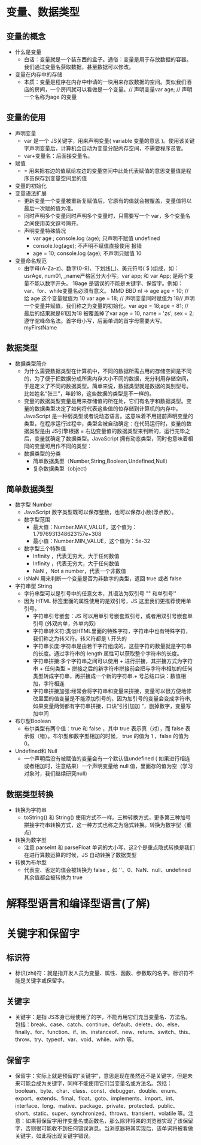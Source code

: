 # 变量、数据类型
## 变量的概念
- 什么是变量
   - 白话：变量就是一个装东西的盒子。通俗：变量是用于存放数据的容器。我们通过变量名获取数据，甚至数据可以修改。
- 变量在内存中的存储
   - 本质：变量是程序在内存中申请的一块用来存放数据的空间。类似我们酒店的房间，一个房间就可以看做是一个变量。//  声明变量var age; //  声明一个名称为age 的变量
## 变量的使用
- 声明变量
   - var 是一个 JS关键字，用来声明变量( variable 变量的意思 )。使用该关键字声明变量后，计算机会自动为变量分配内存空间，不需要程序员管。
   - var+变量名：后面接变量名。
- 赋值  
   - = 用来把右边的值赋给左边的变量空间中此处代表赋值的意思变量值是程序员保存到变量空间里的值
- 变量的初始化
- 变量语法扩展
    - 更新变量一个变量被重新复赋值后，它原有的值就会被覆盖，变量值将以最后一次赋的值为准。
    - 同时声明多个变量同时声明多个变量时，只需要写一个 var，多个变量名之间使用英文逗号隔开。
    - 声明变量特殊情况
       - var  age ; console.log (age); 只声明不赋值 undefined
       - console.log(age); 不声明不赋值直接使用 报错
       - age   = 10; console.log (age); 不声明只赋值 10
- 变量命名规范
   - 由字母(A-Za-z)、数字(0-9)、下划线(_)、美元符号( $ )组成，如：usrAge, num01, _name严格区分大小写。var app; 和 var App; 是两个变量不能以数字开头。  18age   是错误的不能是关键字、保留字。例如：var、for、while变量名必须有意义。 MMD   BBD        nl   →     age  age = 10; // 给 age  这个变量赋值为 10          var age  = 18;  // 声明变量同时赋值为 18// 声明一个变量并赋值，我们称之为变量的初始化。var age = 18;age = 81;   // 最后的结果就是81因为18 被覆盖掉了var age = 10,  name = 'zs', sex = 2;       
遵守驼峰命名法。首字母小写，后面单词的首字母需要大写。myFirstName
## 数据类型
- 数据类型简介
   - 为什么需要数据类型在计算机中，不同的数据所需占用的存储空间是不同的，为了便于把数据分成所需内存大小不同的数据，充分利用存储空间，于是定义了不同的数据类型。简单来说，数据类型就是数据的类别型号。比如姓名“张三”，年龄18，这些数据的类型是不一样的。
   - 变量的数据类型变量是用来存储值的所在处，它们有名字和数据类型。变量的数据类型决定了如何将代表这些值的位存储到计算机的内存中。JavaScript 是一种弱类型或者说动态语言。这意味着不用提前声明变量的类型，在程序运行过程中，类型会被自动确定：在代码运行时，变量的数据类型是由 JS引擎根据 = 右边变量值的数据类型来判断的，运行完毕之后，变量就确定了数据类型。JavaScript 拥有动态类型，同时也意味着相同的变量可用作不同的类型：
   - 数据类型的分类
      - 简单数据类型（Number,String,Boolean,Undefined,Null）
      - 复杂数据类型（object)
## 简单数据类型
- 数字型 Number
   - JavaScript 数字类型既可以保存整数，也可以保存小数(浮点数）。
   - 数字型范围
      - 最大值：Number.MAX_VALUE，这个值为： 1.7976931348623157e+308
      - 最小值：Number.MIN_VALUE，这个值为：5e-32
    - 数字型三个特殊值
       - Infinity ，代表无穷大，大于任何数值
       - Infinity ，代表无穷大，大于任何数值
       - NaN ，Not a number，代表一个非数值
    - isNaN 用来判断一个变量是否为非数字的类型，返回 true 或者 false
- 字符串型 String
   - 字符串型可以是引号中的任意文本，其语法为双引号 "" 和单引号''
   - 因为 HTML 标签里面的属性使用的是双引号，JS 这里我们更推荐使用单引号。
      - 字符串引号嵌套：JS 可以用单引号嵌套双引号，或者用双引号嵌套单引号 (外双内单，外单内双)
      - 字符串转义符:类似HTML里面的特殊字符，字符串中也有特殊字符，我们称之为转义符。转义符都是 \ 开头的
      - 字符串长度:字符串是由若干字符组成的，这些字符的数量就是字符串的长度。通过字符串的 length 属性可以获取整个字符串的长度。
      - 字符串拼接:多个字符串之间可以使用 + 进行拼接，其拼接方式为字符串 + 任何类型 = 拼接之后的新字符串拼接前会把与字符串相加的任何类型转成字符串，再拼接成一个新的字符串.+ 号总结口诀：数值相加，字符相连
      - 字符串拼接加强:经常会将字符串和变量来拼接，变量可以很方便地修改里面的值变量是不能添加引号的，因为加引号的变量会变成字符串,如果变量两侧都有字符串拼接，口诀“引引加加 ”，删掉数字，变量写加中间
- 布尔型Boolean
   - 布尔类型有两个值：true 和 false ，其中 true 表示真（对），而 false 表示假（错）。布尔型和数字型相加的时候， true 的值为 1 ，false 的值为 0。
 - Undefined和 Null
   - 一个声明后没有被赋值的变量会有一个默认值undefined ( 如果进行相连或者相加时，注意结果）一个声明变量给 null 值，里面存的值为空（学习对象时，我们继续研究null)
## 数据类型转换
- 转换为字符串
   - toString() 和 String()  使用方式不一样。三种转换方式，更多第三种加号拼接字符串转换方式，这一种方式也称之为隐式转换。转换为数字型（重点)
- 转换为数字型
   - 注意 parseInt 和 parseFloat 单词的大小写，这2个是重点隐式转换是我们在进行算数运算的时候，JS 自动转换了数据类型
- 转换为布尔型
   - 代表空、否定的值会被转换为 false  ，如 ''、0、NaN、null、undefined  其余值都会被转换为 true
# 解释型语言和编译型语言(了解)
# 关键字和保留字
## 标识符
- 标识(zhi)符：就是指开发人员为变量、属性、函数、参数取的名字。标识符不能是关键字或保留字。
## 关键字
- 关键字：是指 JS本身已经使用了的字，不能再用它们充当变量名、方法名。包括：break、case、catch、continue、default、delete、do、else、finally、for、function、if、in、instanceof、new、return、switch、this、throw、try、typeof、var、void、while、with 等。
## 保留字
- 保留字：实际上就是预留的“关键字”，意思是现在虽然还不是关键字，但是未来可能会成为关键字，同样不能使用它们当变量名或方法名。包括：boolean、byte、char、class、const、debugger、double、enum、export、extends、fimal、float、goto、implements、import、int、interface、long、mative、package、private、protected、public、short、static、super、synchronized、throws、transient、volatile 等。注意：如果将保留字用作变量名或函数名，那么除非将来的浏览器实现了该保留字，否则很可能收不到任何错误消息。当浏览器将其实现后，该单词将被看做关键字，如此将出现关键字错误。













